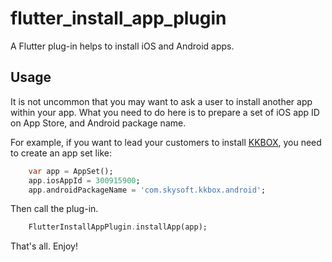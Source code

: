 # flutter_install_app_plugin

A Flutter plug-in helps to install iOS and Android apps.

## Usage

It is not uncommon that you may want to ask a user to install another app within your app. What you need to do here is to prepare a set of iOS app ID on App Store, and Android package name.

For example, if you want to lead your customers to install [KKBOX](https://www.kkbox.com/), you need to create an app set like:

```dart
    var app = AppSet();
    app.iosAppId = 300915900;
    app.androidPackageName = 'com.skysoft.kkbox.android';
```

Then call the plug-in.

```dart
    FlutterInstallAppPlugin.installApp(app);
```

That's all. Enjoy!
